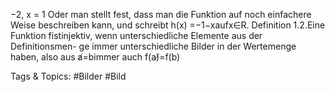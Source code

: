 −2, x = 1
Oder man stellt fest, dass man die Funktion auf noch einfachere Weise beschreiben kann, und schreibt
h(x) =−1−xaufx∈R.
Definition 1.2.Eine Funktion fistinjektiv, wenn unterschiedliche Elemente aus der Definitionsmen-
ge immer unterschiedliche Bilder in der Wertemenge haben, also aus a̸=bimmer auch f(a)̸=f(b)

   Tags & Topics:
   #Bilder
   #Bild